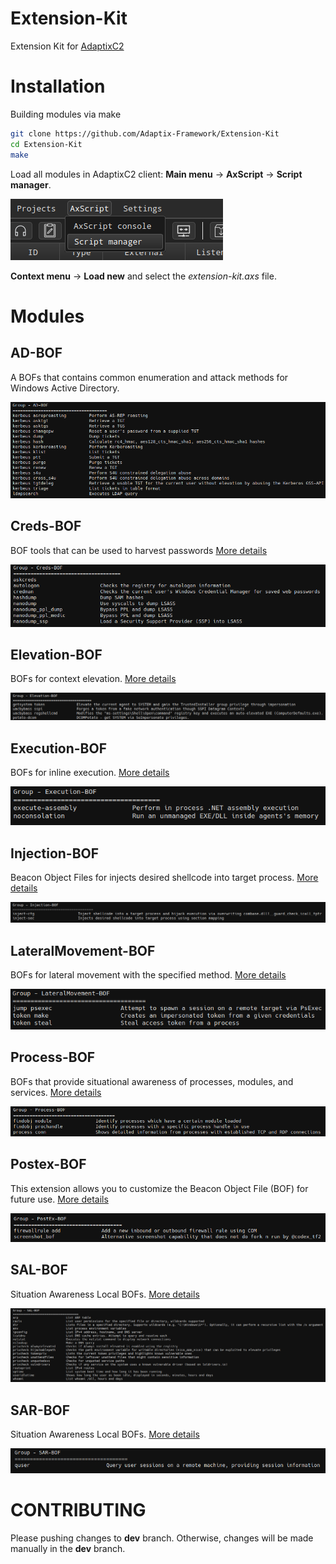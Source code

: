 # Extension-Kit

Extension Kit for [AdaptixC2](https://github.com/Adaptix-Framework/AdaptixC2)

# Installation

Building modules via make

```bash
git clone https://github.com/Adaptix-Framework/Extension-Kit
cd Extension-Kit
make
```

Load all modules in AdaptixC2 client: **Main menu** -> **AxScript** -> **Script manager**. 

![](./_img/01.png)

**Context menu** -> **Load new** and select the _extension-kit.axs_ file.

# Modules

## AD-BOF

A BOFs that contains common enumeration and attack methods for Windows Active Directory.

![](./AD-BOF/_img/01.png)



## Creds-BOF

BOF tools that can be used to harvest passwords [More details](https://github.com/Adaptix-Framework/Extension-Kit/blob/main/Creds-BOF/README.md)

![](./Creds-BOF/_img/01.png)



## Elevation-BOF

BOFs for context elevation. [More details](https://github.com/Adaptix-Framework/Extension-Kit/blob/main/Elevation-BOF/README.md)

![](./Elevation-BOF/_img/01.png)



## Execution-BOF 

BOFs for inline execution. [More details](https://github.com/Adaptix-Framework/Extension-Kit/blob/main/Execution-BOF/README.md)

![](./Execution-BOF/_img/01.png)



## Injection-BOF

Beacon Object Files for injects desired shellcode into target process. [More details](https://github.com/Adaptix-Framework/Extension-Kit/blob/main/Injection-BOF/README.md)

![](./Injection-BOF/_img/01.png)



## LateralMovement-BOF

BOFs for lateral movement with the specified method. [More details](https://github.com/Adaptix-Framework/Extension-Kit/blob/main/LateralMovement-BOF/README.md)

![](./LateralMovement-BOF/_img/01.png)



## Process-BOF

BOFs that provide situational awareness of processes, modules, and services. [More details](https://github.com/Adaptix-Framework/Extension-Kit/blob/main/Process-BOF/README.md)

![](./Process-BOF/_img/01.png)



## Postex-BOF

This extension allows you to customize the Beacon Object File (BOF) for future use. [More details](https://github.com/Adaptix-Framework/Extension-Kit/blob/main/Postex-BOF/README.md)

![](./Postex-BOF/_img/01.png)



## SAL-BOF

Situation Awareness Local BOFs. [More details](https://github.com/Adaptix-Framework/Extension-Kit/blob/main/SAL-BOF/README.md)

![](./SAL-BOF/_img/01.png)



## SAR-BOF

Situation Awareness Local BOFs. [More details](https://github.com/Adaptix-Framework/Extension-Kit/blob/main/SAR-BOF/README.md)

![](./SAR-BOF/_img/01.png)



# CONTRIBUTING

Please pushing сhanges to **dev** branch. Otherwise, changes will be made manually in the **dev** branch.
